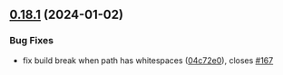## [0.18.1](https://github.com/RaftLib/RaftLib/compare/v0.18.0...v0.18.1) (2024-01-02)


### Bug Fixes

* fix build break when path has whitespaces ([04c72e0](https://github.com/RaftLib/RaftLib/commit/04c72e081a386c03a4b44f0057d1e137eee4036d)), closes [#167](https://github.com/RaftLib/RaftLib/issues/167)




